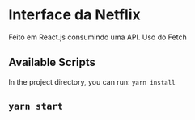 # Interface da Netflix

Feito em React.js consumindo uma API.
Uso do Fetch

## Available Scripts


In the project directory, you can run:
`yarn install`
## `yarn start`

